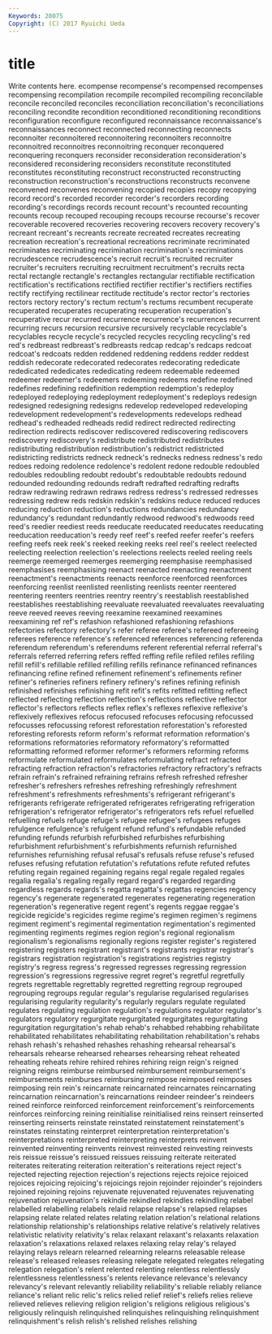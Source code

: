 ```yaml
---
Keywords: 28075 
Copyright: (C) 2017 Ryuichi Ueda
---
```


# title

Write contents here.
ecompense recompense's
recompensed recompenses recompensing recompilation recompile recompiled recompiling reconcilable reconcile reconciled
reconciles reconciliation reconciliation's reconciliations reconciling recondite recondition reconditioned reconditioning reconditions
reconfiguration reconfigure reconfigured reconnaissance reconnaissance's reconnaissances reconnect reconnected reconnecting reconnects
reconnoiter reconnoitered reconnoitering reconnoiters reconnoitre reconnoitred reconnoitres reconnoitring reconquer reconquered
reconquering reconquers reconsider reconsideration reconsideration's reconsidered reconsidering reconsiders reconstitute reconstituted
reconstitutes reconstituting reconstruct reconstructed reconstructing reconstruction reconstruction's reconstructions reconstructs reconvene
reconvened reconvenes reconvening recopied recopies recopy recopying record record's recorded
recorder recorder's recorders recording recording's recordings records recount recount's recounted
recounting recounts recoup recouped recouping recoups recourse recourse's recover recoverable
recovered recoveries recovering recovers recovery recovery's recreant recreant's recreants recreate
recreated recreates recreating recreation recreation's recreational recreations recriminate recriminated recriminates
recriminating recrimination recrimination's recriminations recrudescence recrudescence's recruit recruit's recruited recruiter
recruiter's recruiters recruiting recruitment recruitment's recruits recta rectal rectangle rectangle's
rectangles rectangular rectifiable rectification rectification's rectifications rectified rectifier rectifier's rectifiers
rectifies rectify rectifying rectilinear rectitude rectitude's rector rector's rectories rectors
rectory rectory's rectum rectum's rectums recumbent recuperate recuperated recuperates recuperating
recuperation recuperation's recuperative recur recurred recurrence recurrence's recurrences recurrent recurring
recurs recursion recursive recursively recyclable recyclable's recyclables recycle recycle's recycled
recycles recycling recycling's red red's redbreast redbreast's redbreasts redcap redcap's
redcaps redcoat redcoat's redcoats redden reddened reddening reddens redder reddest
reddish redecorate redecorated redecorates redecorating rededicate rededicated rededicates rededicating redeem
redeemable redeemed redeemer redeemer's redeemers redeeming redeems redefine redefined redefines
redefining redefinition redemption redemption's redeploy redeployed redeploying redeployment redeployment's redeploys
redesign redesigned redesigning redesigns redevelop redeveloped redeveloping redevelopment redevelopment's redevelopments
redevelops redhead redhead's redheaded redheads redid redirect redirected redirecting redirection
redirects rediscover rediscovered rediscovering rediscovers rediscovery rediscovery's redistribute redistributed redistributes
redistributing redistribution redistribution's redistrict redistricted redistricting redistricts redneck redneck's rednecks
redness redness's redo redoes redoing redolence redolence's redolent redone redouble
redoubled redoubles redoubling redoubt redoubt's redoubtable redoubts redound redounded redounding
redounds redraft redrafted redrafting redrafts redraw redrawing redrawn redraws redress
redress's redressed redresses redressing redrew reds redskin redskin's redskins reduce
reduced reduces reducing reduction reduction's reductions redundancies redundancy redundancy's redundant
redundantly redwood redwood's redwoods reed reed's reedier reediest reeds reeducate
reeducated reeducates reeducating reeducation reeducation's reedy reef reef's reefed reefer
reefer's reefers reefing reefs reek reek's reeked reeking reeks reel
reel's reelect reelected reelecting reelection reelection's reelections reelects reeled reeling
reels reemerge reemerged reemerges reemerging reemphasise reemphasised reemphasises reemphasising reenact
reenacted reenacting reenactment reenactment's reenactments reenacts reenforce reenforced reenforces reenforcing
reenlist reenlisted reenlisting reenlists reenter reentered reentering reenters reentries reentry
reentry's reestablish reestablished reestablishes reestablishing reevaluate reevaluated reevaluates reevaluating reeve
reeved reeves reeving reexamine reexamined reexamines reexamining ref ref's refashion
refashioned refashioning refashions refectories refectory refectory's refer referee referee's refereed
refereeing referees reference reference's referenced references referencing referenda referendum referendum's
referendums referent referential referral referral's referrals referred referring refers reffed
reffing refile refiled refiles refiling refill refill's refillable refilled refilling
refills refinance refinanced refinances refinancing refine refined refinement refinement's refinements
refiner refiner's refineries refiners refinery refinery's refines refining refinish refinished
refinishes refinishing refit refit's refits refitted refitting reflect reflected reflecting
reflection reflection's reflections reflective reflector reflector's reflectors reflects reflex reflex's
reflexes reflexive reflexive's reflexively reflexives refocus refocused refocuses refocusing refocussed
refocusses refocussing reforest reforestation reforestation's reforested reforesting reforests reform reform's
reformat reformation reformation's reformations reformatories reformatory reformatory's reformatted reformatting reformed
reformer reformer's reformers reforming reforms reformulate reformulated reformulates reformulating refract
refracted refracting refraction refraction's refractories refractory refractory's refracts refrain refrain's
refrained refraining refrains refresh refreshed refresher refresher's refreshers refreshes refreshing
refreshingly refreshment refreshment's refreshments refreshments's refrigerant refrigerant's refrigerants refrigerate refrigerated
refrigerates refrigerating refrigeration refrigeration's refrigerator refrigerator's refrigerators refs refuel refuelled
refuelling refuels refuge refuge's refugee refugee's refugees refuges refulgence refulgence's
refulgent refund refund's refundable refunded refunding refunds refurbish refurbished refurbishes
refurbishing refurbishment refurbishment's refurbishments refurnish refurnished refurnishes refurnishing refusal refusal's
refusals refuse refuse's refused refuses refusing refutation refutation's refutations refute
refuted refutes refuting regain regained regaining regains regal regale regaled
regales regalia regalia's regaling regally regard regard's regarded regarding regardless
regards regards's regatta regatta's regattas regencies regency regency's regenerate regenerated
regenerates regenerating regeneration regeneration's regenerative regent regent's regents reggae reggae's
regicide regicide's regicides regime regime's regimen regimen's regimens regiment regiment's
regimental regimentation regimentation's regimented regimenting regiments regimes region region's regional
regionalism regionalism's regionalisms regionally regions register register's registered registering registers
registrant registrant's registrants registrar registrar's registrars registration registration's registrations registries
registry registry's regress regress's regressed regresses regressing regression regression's regressions
regressive regret regret's regretful regretfully regrets regrettable regrettably regretted regretting
regroup regrouped regrouping regroups regular regular's regularise regularised regularises regularising
regularity regularity's regularly regulars regulate regulated regulates regulating regulation regulation's
regulations regulator regulator's regulators regulatory regurgitate regurgitated regurgitates regurgitating regurgitation
regurgitation's rehab rehab's rehabbed rehabbing rehabilitate rehabilitated rehabilitates rehabilitating rehabilitation
rehabilitation's rehabs rehash rehash's rehashed rehashes rehashing rehearsal rehearsal's rehearsals
rehearse rehearsed rehearses rehearsing reheat reheated reheating reheats rehire rehired
rehires rehiring reign reign's reigned reigning reigns reimburse reimbursed reimbursement
reimbursement's reimbursements reimburses reimbursing reimpose reimposed reimposes reimposing rein rein's
reincarnate reincarnated reincarnates reincarnating reincarnation reincarnation's reincarnations reindeer reindeer's reindeers
reined reinforce reinforced reinforcement reinforcement's reinforcements reinforces reinforcing reining reinitialise
reinitialised reins reinsert reinserted reinserting reinserts reinstate reinstated reinstatement reinstatement's
reinstates reinstating reinterpret reinterpretation reinterpretation's reinterpretations reinterpreted reinterpreting reinterprets reinvent
reinvented reinventing reinvents reinvest reinvested reinvesting reinvests reis reissue reissue's
reissued reissues reissuing reiterate reiterated reiterates reiterating reiteration reiteration's reiterations
reject reject's rejected rejecting rejection rejection's rejections rejects rejoice rejoiced
rejoices rejoicing rejoicing's rejoicings rejoin rejoinder rejoinder's rejoinders rejoined rejoining
rejoins rejuvenate rejuvenated rejuvenates rejuvenating rejuvenation rejuvenation's rekindle rekindled rekindles
rekindling relabel relabelled relabelling relabels relaid relapse relapse's relapsed relapses
relapsing relate related relates relating relation relation's relational relations relationship
relationship's relationships relative relative's relatively relatives relativistic relativity relativity's relax
relaxant relaxant's relaxants relaxation relaxation's relaxations relaxed relaxes relaxing relay
relay's relayed relaying relays relearn relearned relearning relearns releasable release
release's released releases releasing relegate relegated relegates relegating relegation relegation's
relent relented relenting relentless relentlessly relentlessness relentlessness's relents relevance relevance's
relevancy relevancy's relevant relevantly reliability reliability's reliable reliably reliance reliance's
reliant relic relic's relics relied relief relief's reliefs relies relieve
relieved relieves relieving religion religion's religions religious religious's religiously relinquish
relinquished relinquishes relinquishing relinquishment relinquishment's relish relish's relished relishes relishing
